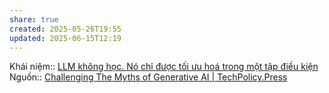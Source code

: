 ```yaml
---
share: true
created: 2025-05-26T19:55
updated: 2025-06-15T12:19
---
```

Khái niệm:: 
[LLM không học. Nó chỉ được tối ưu hoá trong một tập điều kiện](../Gi%E1%BB%9Bi%20h%E1%BA%A1n/LLM%20kh%C3%B4ng%20h%E1%BB%8Dc.%20N%C3%B3%20ch%E1%BB%89%20%C4%91%C6%B0%E1%BB%A3c%20t%E1%BB%91i%20%C6%B0u%20ho%C3%A1%20trong%20m%E1%BB%99t%20t%E1%BA%ADp%20%C4%91i%E1%BB%81u%20ki%E1%BB%87n.md)
Nguồn:: [Challenging The Myths of Generative AI \| TechPolicy.Press](https://www.techpolicy.press/challenging-the-myths-of-generative-ai/)